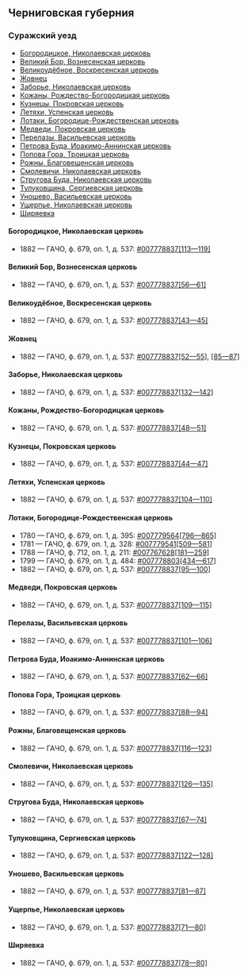 ## Черниговская губерния

### Суражский уезд

- [Богородицкое, Николаевская церковь](#Богородицкое-Николаевская-церковь)
- [Великий Бор, Вознесенская церковь](#Великий-Бор-Вознесенская-церковь)
- [Великоудёбное, Воскресенская церковь](#Великоудёбное-Воскресенская-церковь)
- [Жовнец](#Жовнец)
- [Заборье, Николаевская церковь](#Заборье-Николаевская-церковь)
- [Кожаны, Рождество-Богородицкая церковь](#Кожаны-Рождество-Богородицкая-церковь)
- [Кузнецы, Покровская церковь](#Кузнецы-Покровская-церковь)
- [Летяхи, Успенская церковь](#Летяхи-Успенская-церковь)
- [Лотаки, Богородице-Рождественская церковь](#Лотаки-Богородице-Рождественская-церковь)
- [Медведи, Покровская церковь](#Медведи-Покровская-церковь)
- [Перелазы, Васильевская церковь](#Перелазы-Васильевская-церковь)
- [Петрова Буда, Иоакимо-Аннинская церковь](#Петрова-Буда-Иоакимо-Аннинская-церковь)
- [Попова Гора, Троицкая церковь](#Попова-Гора-Троицкая-церковь)
- [Рожны, Благовещенская церковь](#Рожны-Благовещенская-церковь)
- [Смолевичи, Николаевская церковь](#Смолевичи-Николаевская-церковь)
- [Стругова Буда, Николаевская церковь](#Стругова-Буда-Николаевская-церковь)
- [Тулуковщина, Сергиевская церковь](#Тулуковщина-Сергиевская-церковь)
- [Уношево, Васильевская церковь](#Уношево-Васильевская-церковь)
- [Ущерпье, Николаевская церковь](#Ущерпье-Николаевская-церковь)
- [Ширяевка](#Ширяевка)

#### Богородицкое, Николаевская церковь

- 1882 — ГАЧО, ф. 679, оп. 1, д. 537: [#007778837[113—119]](https://www.familysearch.org/search/film/007778837?i=112)

#### Великий Бор, Вознесенская церковь

- 1882 — ГАЧО, ф. 679, оп. 1, д. 537: [#007778837[56—61]](https://www.familysearch.org/search/film/007778837?i=55)

#### Великоудёбное, Воскресенская церковь

- 1882 — ГАЧО, ф. 679, оп. 1, д. 537: [#007778837[43—45]](https://www.familysearch.org/search/film/007778837?i=42)

#### Жовнец

- 1882 — ГАЧО, ф. 679, оп. 1, д. 537: [#007778837[52—55]](https://www.familysearch.org/search/film/007778837?i=51), [[85—87]](https://www.familysearch.org/search/film/007778837?i=84)

#### Заборье, Николаевская церковь

- 1882 — ГАЧО, ф. 679, оп. 1, д. 537: [#007778837[132—142]](https://www.familysearch.org/search/film/007778837?i=131)

#### Кожаны, Рождество-Богородицкая церковь

- 1882 — ГАЧО, ф. 679, оп. 1, д. 537: [#007778837[48—51]](https://www.familysearch.org/search/film/007778837?i=47)

#### Кузнецы, Покровская церковь

- 1882 — ГАЧО, ф. 679, оп. 1, д. 537: [#007778837[44—47]](https://www.familysearch.org/search/film/007778837?i=43)

#### Летяхи, Успенская церковь

- 1882 — ГАЧО, ф. 679, оп. 1, д. 537: [#007778837[104—110]](https://www.familysearch.org/search/film/007778837?i=103)

#### Лотаки, Богородице-Рождественская церковь

- 1780 — ГАЧО, ф. 679, оп. 1, д. 395: [#007779564[796—865]](https://www.familysearch.org/search/film/007779564?i=795)
- 1781 — ГАЧО, ф. 679, оп. 1, д. 328: [#007779541[509—581]](https://www.familysearch.org/search/film/007779541?i=508)
- 1788 — ГАЧО, ф. 712, оп. 1, д. 211: [#007767628[181—259]](https://www.familysearch.org/search/film/007767628?i=180)
- 1799 — ГАЧО, ф. 679, оп. 1, д. 484: [#007778803[434—617]](https://www.familysearch.org/search/film/007778803?i=433)
- 1882 — ГАЧО, ф. 679, оп. 1, д. 537: [#007778837[95—100]](https://www.familysearch.org/search/film/007778837?i=94)

#### Медведи, Покровская церковь

- 1882 — ГАЧО, ф. 679, оп. 1, д. 537: [#007778837[109—115]](https://www.familysearch.org/search/film/007778837?i=108)

#### Перелазы, Васильевская церковь

- 1882 — ГАЧО, ф. 679, оп. 1, д. 537: [#007778837[101—106]](https://www.familysearch.org/search/film/007778837?i=100)

#### Петрова Буда, Иоакимо-Аннинская церковь

- 1882 — ГАЧО, ф. 679, оп. 1, д. 537: [#007778837[62—66]](https://www.familysearch.org/search/film/007778837?i=61)

#### Попова Гора, Троицкая церковь

- 1882 — ГАЧО, ф. 679, оп. 1, д. 537: [#007778837[88—94]](https://www.familysearch.org/search/film/007778837?i=87)

#### Рожны, Благовещенская церковь

- 1882 — ГАЧО, ф. 679, оп. 1, д. 537: [#007778837[116—123]](https://www.familysearch.org/search/film/007778837?i=115)

#### Смолевичи, Николаевская церковь

- 1882 — ГАЧО, ф. 679, оп. 1, д. 537: [#007778837[126—135]](https://www.familysearch.org/search/film/007778837?i=125)

#### Стругова Буда, Николаевская церковь

- 1882 — ГАЧО, ф. 679, оп. 1, д. 537: [#007778837[67—74]](https://www.familysearch.org/search/film/007778837?i=66)

#### Тулуковщина, Сергиевская церковь

- 1882 — ГАЧО, ф. 679, оп. 1, д. 537: [#007778837[122—128]](https://www.familysearch.org/search/film/007778837?i=121)

#### Уношево, Васильевская церковь

- 1882 — ГАЧО, ф. 679, оп. 1, д. 537: [#007778837[81—87]](https://www.familysearch.org/search/film/007778837?i=80)

#### Ущерпье, Николаевская церковь

- 1882 — ГАЧО, ф. 679, оп. 1, д. 537: [#007778837[71—80]](https://www.familysearch.org/search/film/007778837?i=70)

#### Ширяевка

- 1882 — ГАЧО, ф. 679, оп. 1, д. 537: [#007778837[78—80]](https://www.familysearch.org/search/film/007778837?i=77)

